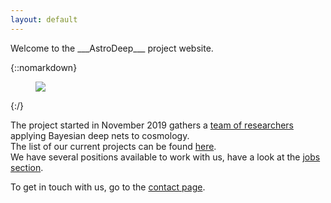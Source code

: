```yaml
---
layout: default
---
```


<div class="lead pretty-links">
  Welcome to the ___AstroDeep___ project website.

  {::nomarkdown} 
  <figure class="site-profile">
      <img src="{{ site.baseurl }}/assets/img/ANR_logo.png">
  </figure>
  {:/}
  
  The project started in November 2019 gathers a [team of researchers](people/) applying Bayesian deep nets to cosmology.  
  The list of our current projects can be found [here](projects/).  
  We have several positions available to work with us, have a look at the [jobs section](jobs/).

  To get in touch with us, go to the [contact page](contact/).
</div>
